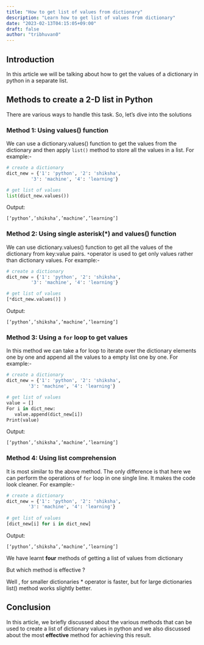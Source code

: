 ```yaml
---
title: "How to get list of values from dictionary"
description: "Learn how to get list of values from dictionary"
date: "2023-02-13T04:15:05+09:00"
draft: false
author: "tribhuvan0"
---
```


## Introduction

In this article we will be talking about how to get the values of a dictionary in python in a separate list. 


## Methods to create a 2-D list in Python
There are various ways to handle this task. So, let’s dive into the solutions 

### Method 1: Using values() function

We can use a dictionary.values() function to get the values from the dictionary and then apply `list()` method 
to store all the values in a list. For example:- 

```python
# create a dictionary 
dict_new = {'1': 'python', '2': 'shiksha', 
         '3': 'machine', '4': 'learning'} 

# get list of values 
list(dict_new.values()) 
```

Output:
```
[‘python’,’shiksha’,’machine’,’learning’] 
```

### Method 2: Using single asterisk(*) and values() function 

We can use dictionary.values() function to get all the values of the dictionary from key:value pairs.
`*`operator is used to get only values rather than dictionary values. For example:- 

```python
# create a dictionary 
dict_new = {'1': 'python', '2': 'shiksha', 
         '3': 'machine', '4': 'learning'} 

# get list of values 
[*dict_new.values()] )
```

Output:
```
[‘python’,’shiksha’,’machine’,’learning’] 
```
### Method 3: Using a `for` loop to get values 

In this method we can take a for loop to iterate over the dictionary elements one by one and append 
all the values to a empty list one by one. For example:- 

```python
# create a dictionary 
dict_new = {'1': 'python', '2': 'shiksha', 
        '3': 'machine', '4': 'learning'} 

# get list of values 
value = [] 
For i in dict_new: 
   value.append(dict_new[i]) 
Print(value) 
```

Output:
```
[‘python’,’shiksha’,’machine’,’learning’] 
```
### Method 4: Using list comprehension 
It is most similar to the above method. 
The only difference is that here we can perform the operations of `for` loop in one single line. 
It makes the code look cleaner. For example:- 

```python
# create a dictionary 
dict_new = {'1': 'python', '2': 'shiksha', 
        '3': 'machine', '4': 'learning'} 
        
# get list of values 
[dict_new[i] for i in dict_new] 
```
Output:
```
[‘python’,’shiksha’,’machine’,’learning’] 
```

We have learnt **four** methods of getting a list of values from dictionary

But which method is effective ?

Well , for smaller dictionaries * operator is faster, but for large dictionaries list() method works slightly better. 

## Conclusion

In this article, we briefly discussed about the various methods that can be used to create a list of dictionary values in python and we also discussed about the most **effective** method for achieving this result. 
